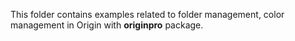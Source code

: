 This folder contains examples related to folder management, color management in Origin with **originpro** package.
